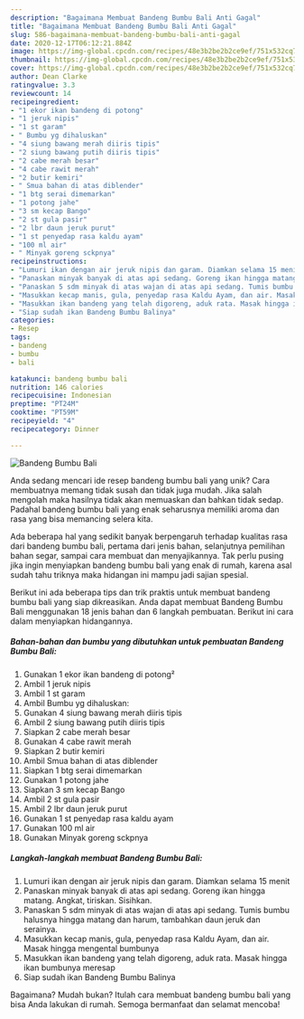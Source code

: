 ```yaml
---
description: "Bagaimana Membuat Bandeng Bumbu Bali Anti Gagal"
title: "Bagaimana Membuat Bandeng Bumbu Bali Anti Gagal"
slug: 586-bagaimana-membuat-bandeng-bumbu-bali-anti-gagal
date: 2020-12-17T06:12:21.884Z
image: https://img-global.cpcdn.com/recipes/48e3b2be2b2ce9ef/751x532cq70/bandeng-bumbu-bali-foto-resep-utama.jpg
thumbnail: https://img-global.cpcdn.com/recipes/48e3b2be2b2ce9ef/751x532cq70/bandeng-bumbu-bali-foto-resep-utama.jpg
cover: https://img-global.cpcdn.com/recipes/48e3b2be2b2ce9ef/751x532cq70/bandeng-bumbu-bali-foto-resep-utama.jpg
author: Dean Clarke
ratingvalue: 3.3
reviewcount: 14
recipeingredient:
- "1 ekor ikan bandeng di potong"
- "1 jeruk nipis"
- "1 st garam"
- " Bumbu yg dihaluskan"
- "4 siung bawang merah diiris tipis"
- "2 siung bawang putih diiris tipis"
- "2 cabe merah besar"
- "4 cabe rawit merah"
- "2 butir kemiri"
- " Smua bahan di atas diblender"
- "1 btg serai dimemarkan"
- "1 potong jahe"
- "3 sm kecap Bango"
- "2 st gula pasir"
- "2 lbr daun jeruk purut"
- "1 st penyedap rasa kaldu ayam"
- "100 ml air"
- " Minyak goreng sckpnya"
recipeinstructions:
- "Lumuri ikan dengan air jeruk nipis dan garam. Diamkan selama 15 menit"
- "Panaskan minyak banyak di atas api sedang. Goreng ikan hingga matang. Angkat, tiriskan. Sisihkan."
- "Panaskan 5 sdm minyak di atas wajan di atas api sedang. Tumis bumbu halusnya hingga matang dan harum, tambahkan daun jeruk dan serainya."
- "Masukkan kecap manis, gula, penyedap rasa Kaldu Ayam, dan air. Masak hingga mengental bumbunya"
- "Masukkan ikan bandeng yang telah digoreng, aduk rata. Masak hingga ikan bumbunya meresap"
- "Siap sudah ikan Bandeng Bumbu Balinya"
categories:
- Resep
tags:
- bandeng
- bumbu
- bali

katakunci: bandeng bumbu bali 
nutrition: 146 calories
recipecuisine: Indonesian
preptime: "PT24M"
cooktime: "PT59M"
recipeyield: "4"
recipecategory: Dinner

---
```



![Bandeng Bumbu Bali](https://img-global.cpcdn.com/recipes/48e3b2be2b2ce9ef/751x532cq70/bandeng-bumbu-bali-foto-resep-utama.jpg)

Anda sedang mencari ide resep bandeng bumbu bali yang unik? Cara membuatnya memang tidak susah dan tidak juga mudah. Jika salah mengolah maka hasilnya tidak akan memuaskan dan bahkan tidak sedap. Padahal bandeng bumbu bali yang enak seharusnya memiliki aroma dan rasa yang bisa memancing selera kita.

Ada beberapa hal yang sedikit banyak berpengaruh terhadap kualitas rasa dari bandeng bumbu bali, pertama dari jenis bahan, selanjutnya pemilihan bahan segar, sampai cara membuat dan menyajikannya. Tak perlu pusing jika ingin menyiapkan bandeng bumbu bali yang enak di rumah, karena asal sudah tahu triknya maka hidangan ini mampu jadi sajian spesial.




Berikut ini ada beberapa tips dan trik praktis untuk membuat bandeng bumbu bali yang siap dikreasikan. Anda dapat membuat Bandeng Bumbu Bali menggunakan 18 jenis bahan dan 6 langkah pembuatan. Berikut ini cara dalam menyiapkan hidangannya.

<!--inarticleads1-->

##### Bahan-bahan dan bumbu yang dibutuhkan untuk pembuatan Bandeng Bumbu Bali:

1. Gunakan 1 ekor ikan bandeng di potong²
1. Ambil 1 jeruk nipis
1. Ambil 1 st garam
1. Ambil  Bumbu yg dihaluskan:
1. Gunakan 4 siung bawang merah diiris tipis
1. Ambil 2 siung bawang putih diiris tipis
1. Siapkan 2 cabe merah besar
1. Gunakan 4 cabe rawit merah
1. Siapkan 2 butir kemiri
1. Ambil  Smua bahan di atas diblender
1. Siapkan 1 btg serai dimemarkan
1. Gunakan 1 potong jahe
1. Siapkan 3 sm kecap Bango
1. Ambil 2 st gula pasir
1. Ambil 2 lbr daun jeruk purut
1. Gunakan 1 st penyedap rasa kaldu ayam
1. Gunakan 100 ml air
1. Gunakan  Minyak goreng sckpnya




<!--inarticleads2-->

##### Langkah-langkah membuat Bandeng Bumbu Bali:

1. Lumuri ikan dengan air jeruk nipis dan garam. Diamkan selama 15 menit
1. Panaskan minyak banyak di atas api sedang. Goreng ikan hingga matang. Angkat, tiriskan. Sisihkan.
1. Panaskan 5 sdm minyak di atas wajan di atas api sedang. Tumis bumbu halusnya hingga matang dan harum, tambahkan daun jeruk dan serainya.
1. Masukkan kecap manis, gula, penyedap rasa Kaldu Ayam, dan air. Masak hingga mengental bumbunya
1. Masukkan ikan bandeng yang telah digoreng, aduk rata. Masak hingga ikan bumbunya meresap
1. Siap sudah ikan Bandeng Bumbu Balinya




Bagaimana? Mudah bukan? Itulah cara membuat bandeng bumbu bali yang bisa Anda lakukan di rumah. Semoga bermanfaat dan selamat mencoba!
